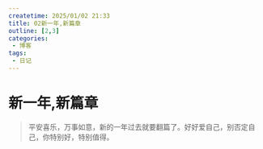 ```yaml
---
createtime: 2025/01/02 21:33
title: 02新一年,新篇章
outline: [2,3]
categories:
 - 博客
tags:
 - 日记
---
```


# 新一年,新篇章
> 平安喜乐，万事如意，新的一年过去就要翻篇了。好好爱自己，别否定自己，你特别好，特别值得。



